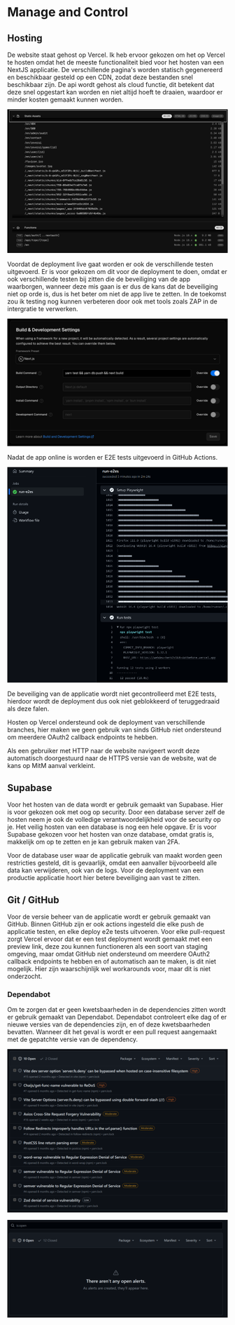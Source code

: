 # Manage and Control

## Hosting

De website staat gehost op Vercel. Ik heb ervoor gekozen om het op Vercel te hosten omdat het de meeste functionaliteit bied voor het hosten van een NextJS applicatie. De verschillende pagina's worden statisch gegenereerd en beschikbaar gesteld op een CDN, zodat deze bestanden snel beschikbaar zijn. De api wordt gehost als cloud functie, dit betekent dat deze snel opgestart kan worden en niet altijd hoeft te draaien, waardoor er minder kosten gemaakt kunnen worden.

![Deployment Summary](./images/deploymentSummary.png)

Voordat de deployment live gaat worden er ook de verschillende testen uitgevoerd. Er is voor gekozen om dit voor de deployment te doen, omdat er ook verschillende testen bij zitten die de beveiliging van de app waarborgen, wanneer deze mis gaan is er dus de kans dat de beveiliging niet op orde is, dus is het beter om niet de app live te zetten. In de toekomst zou ik testing nog kunnen verbeteren door ook met tools zoals ZAP in de intergratie te verwerken.

![Deployment settings](./images/deploymentSettings.png)

Nadat de app online is worden er E2E tests uitgevoerd in GitHub Actions. 

![E2E tests results](./images/playwrightResults.png)

De beveiliging van de applicatie wordt niet gecontrolleerd met E2E tests, hierdoor wordt de deployment dus ook niet geblokkeerd of teruggedraaid als deze falen.

Hosten op Vercel ondersteund ook de deployment van verschillende branches, hier maken we geen gebruik van sinds GitHub niet ondersteund om meerdere OAuth2 callback endpoints te hebben.

Als een gebruiker met HTTP naar de website navigeert wordt deze automatisch doorgestuurd naar de HTTPS versie van de website, wat de kans op MitM aanval verkleint.

## Supabase

Voor het hosten van de data wordt er gebruik gemaakt van Supabase. Hier is voor gekozen ook met oog op security. Door een database server zelf de hosten neem je ook de volledige verantwoordelijkheid voor de security op je. Het veilig hosten van een database is nog een hele opgave. Er is voor Supabase gekozen voor het hosten van onze database, omdat gratis is, makkelijk om op te zetten en je kan gebruik maken van 2FA.

Voor de database user waar de applicatie gebruik van maakt worden geen restricties gesteld, dit is gevaarlijk, omdat een aanvaller bijvoorbeeld alle data kan verwijderen, ook van de logs. Voor de deployment van een productie applicatie hoort hier betere beveiliging aan vast te zitten.

## Git / GitHub

Voor de versie beheer van de applicatie wordt er gebruik gemaakt van GitHub. Binnen GitHub zijn er ook actions ingesteld die elke push de applicatie testen, en elke deploy e2e tests uitvoeren. Voor elke pull-request zorgt Vercel ervoor dat er een test deployment wordt gemaakt met een preview link, deze zou kunnen functioneren als een soort van staging omgeving, maar omdat GitHub niet ondersteund om meerdere OAuth2 callback endpoints te hebben en of automatisch aan te maken, is dit niet mogelijk. Hier zijn waarschijnlijk wel workarounds voor, maar dit is niet onderzocht.

### Dependabot

Om te zorgen dat er geen kwetsbaarheden in de dependencies zitten wordt er gebruik gemaakt van Dependabot. Dependabot controleert elke dag of er nieuwe versies van de dependencies zijn, en of deze kwetsbaarheden bevatten. Wanneer dit het geval is wordt er een pull request aangemaakt met de gepatchte versie van de dependency.

![Depandabot](./images/depandabot.png)

![Dependabot Now](./images/currentDependabot.png)
